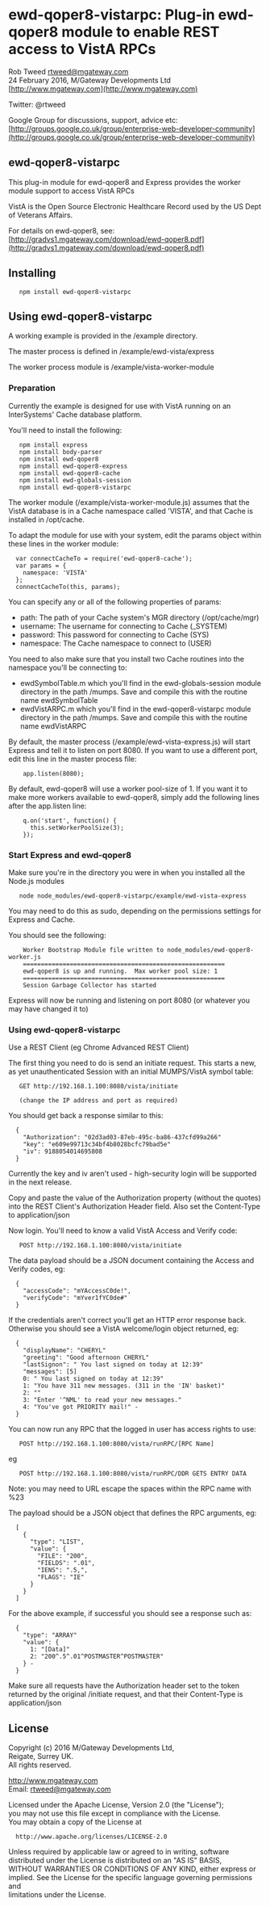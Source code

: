 # ewd-qoper8-vistarpc: Plug-in ewd-qoper8 module to enable REST access to VistA RPCs
 
Rob Tweed <rtweed@mgateway.com>  
24 February 2016, M/Gateway Developments Ltd [http://www.mgateway.com](http://www.mgateway.com)  

Twitter: @rtweed

Google Group for discussions, support, advice etc: [http://groups.google.co.uk/group/enterprise-web-developer-community](http://groups.google.co.uk/group/enterprise-web-developer-community)


## ewd-qoper8-vistarpc

This plug-in module for ewd-qoper8 and Express provides the worker module support to access VistA RPCs

VistA is the Open Source Electronic Healthcare Record used by the US Dept of Veterans Affairs.

For details on ewd-qoper8, see:
  [http://gradvs1.mgateway.com/download/ewd-qoper8.pdf](http://gradvs1.mgateway.com/download/ewd-qoper8.pdf)

## Installing

       npm install ewd-qoper8-vistarpc
	   
## Using ewd-qoper8-vistarpc

A working example is provided in the /example directory.

The master process is defined in /example/ewd-vista/express

The worker process module is /example/vista-worker-module

### Preparation

Currently the example is designed for use with VistA running on an InterSystems' Cache database platform.

You'll need to install the following:

       npm install express
       npm install body-parser
       npm install ewd-qoper8
       npm install ewd-qoper8-express
       npm install ewd-qoper8-cache
       npm install ewd-globals-session
       npm install ewd-qoper8-vistarpc       

The worker module (/example/vista-worker-module.js) assumes that the VistA database is in a Cache namespace called 'VISTA', and
that Cache is installed in /opt/cache.

To adapt the module for use with your system, edit the params object within these lines in the worker module:

      var connectCacheTo = require('ewd-qoper8-cache');
      var params = {
        namespace: 'VISTA'
      };
      connectCacheTo(this, params);

You can specify any or all of the following properties of params:

- path: The path of your Cache system's MGR directory (/opt/cache/mgr)
- username: The username for connecting to Cache (_SYSTEM)
- password: This password for connecting to Cache (SYS)
- namespace: The Cache namespace to connect to (USER)

You need to also make sure that you install two Cache routines into the namespace you'll be connecting to:

- ewdSymbolTable.m which you'll find in the ewd-globals-session module directory in the path /mumps.  Save and compile this with the
routine name ewdSymbolTable
- ewdVistARPC.m which you'll find in the ewd-qoper8-vistarpc module directory in the path /mumps.  Save and compile this with the
routine name ewdVistARPC

By default, the master process (/example/ewd-vista-express.js) will start Express and tell it to listen on port 8080.
If you want to use a different port, edit this line in the master process file:

        app.listen(8080);

By default, ewd-qoper8 will use a worker pool-size of 1.  If you want it to make more workers available to ewd-qoper8, 
simply add the following lines after the app.listen line:

        q.on('start', function() {
          this.setWorkerPoolSize(3);
        });

### Start Express and ewd-qoper8

Make sure you're in the directory you were in when you installed all the Node.js modules

       node node_modules/ewd-qoper8-vistarpc/example/ewd-vista-express

You may need to do this as sudo, depending on the permissions settings for Express and Cache.

You should see the following:

        Worker Bootstrap Module file written to node_modules/ewd-qoper8-worker.js
        ========================================================
        ewd-qoper8 is up and running.  Max worker pool size: 1
        ========================================================
        Session Garbage Collector has started

Express will now be running and listening on port 8080 (or whatever you may have changed it to)

### Using ewd-qoper8-vistarpc

Use a REST Client (eg Chrome Advanced REST Client)

The first thing you need to do is send an initiate request.  This starts a new, as yet unauthenticated Session with an initial
MUMPS/VistA symbol table:

       GET http://192.168.1.100:8080/vista/initiate

       (change the IP address and port as required)

You should get back a response similar to this:

      {
        "Authorization": "02d3ad03-87eb-495c-ba86-437cfd99a266"
        "key": "e609e99713c34bf4b8028bcfc79bad5e"
        "iv": 9188054014695808
      }

Currently the key and iv aren't used - high-security login will be supported in the next release.

Copy and paste the value of the Authorization property (without the quotes) into the REST Client's Authorization Header field.
Also set the Content-Type to application/json

Now login.  You'll need to know a valid VistA Access and Verify code:


       POST http://192.168.1.100:8080/vista/initiate

The data payload should be a JSON document containing the Access and Verify codes, eg:

      {
        "accessCode": "mYAccessC0de!",
        "verifyCode": "mYver1fYC0de#"
      }

If the credentials aren't correct you'll get an HTTP error response back. Otherwise you should see a VistA
welcome/login object returned, eg:


      {
        "displayName": "CHERYL"
        "greeting": "Good afternoon CHERYL"
        "lastSignon": " You last signed on today at 12:39"
        "messages": [5]
        0: " You last signed on today at 12:39"
        1: "You have 311 new messages. (311 in the 'IN' basket)"
        2: ""
        3: "Enter '^NML' to read your new messages."
        4: "You've got PRIORITY mail!" -
      }

You can now run any RPC that the logged in user has access rights to use:

       POST http://192.168.1.100:8080/vista/runRPC/[RPC Name]

eg

       POST http://192.168.1.100:8080/vista/runRPC/DDR GETS ENTRY DATA

Note: you may need to URL escape the spaces within the RPC name with %23

The payload should be a JSON object that defines the RPC arguments, eg:

      [
        {
          "type": "LIST",
          "value": {
            "FILE": "200",
            "FIELDS": ".01",
            "IENS": ".5,",
            "FLAGS": "IE"
          }
        }
      ]

For the above example, if successful you should see a response such as:

      {
        "type": "ARRAY"
        "value": {
          1: "[Data]"
          2: "200^.5^.01^POSTMASTER^POSTMASTER"
        } -
      }


Make sure all requests have the Authorization header set to the token returned by the original /initiate request, and
that their Content-Type is application/json


## License

 Copyright (c) 2016 M/Gateway Developments Ltd,                           
 Reigate, Surrey UK.                                                      
 All rights reserved.                                                     
                                                                           
  http://www.mgateway.com                                                  
  Email: rtweed@mgateway.com                                               
                                                                           
                                                                           
  Licensed under the Apache License, Version 2.0 (the "License");          
  you may not use this file except in compliance with the License.         
  You may obtain a copy of the License at                                  
                                                                           
      http://www.apache.org/licenses/LICENSE-2.0                           
                                                                           
  Unless required by applicable law or agreed to in writing, software      
  distributed under the License is distributed on an "AS IS" BASIS,        
  WITHOUT WARRANTIES OR CONDITIONS OF ANY KIND, either express or implied. 
  See the License for the specific language governing permissions and      
   limitations under the License.      
